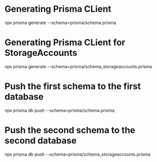 # Generating Prisma CLient

npx prisma generate --schema=prisma/schema.prisma

# Generating Prisma CLient for StorageAccounts

npx prisma generate --schema=prisma/schema_storageaccounts.prisma

# Push the first schema to the first database

npx prisma db push --schema=prisma/schema.prisma

# Push the second schema to the second database

npx prisma db push --schema=prisma/schema_storageaccounts.prisma
